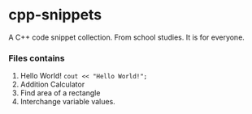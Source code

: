 # cpp-snippets
A C++ code snippet collection. From school studies. It is for everyone.
### Files contains
1. Hello World! `cout << "Hello World!";`
2. Addition Calculator 
3. Find area of a rectangle
4. Interchange variable values.
